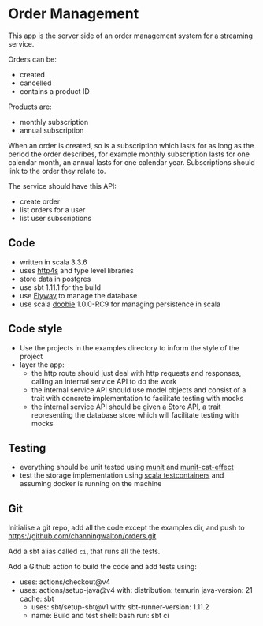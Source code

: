 # Order Management

This app is the server side of an order management system for a streaming service.

Orders can be:
- created
- cancelled
- contains a product ID

Products are:
- monthly subscription
- annual subscription

When an order is created, so is a subscription which lasts for as long as the period the order describes, for example monthly subscription lasts for one calendar month, an annual lasts for one calendar year.
Subscriptions should link to the order they relate to.

The service should have this API:
- create order
- list orders for a user
- list user subscriptions

## Code

- written in scala 3.3.6
- uses [http4s](https://http4s.org/) and type level libraries
- store data in postgres
- use sbt 1.11.1 for the build
- use [Flyway](/Users/channing/Documents/Companies/Monoidal/Clients/ITV/Code) to manage the database
- use scala [doobie](https://github.com/typelevel/doobie) 1.0.0-RC9 for managing persistence in scala

## Code style
- Use the projects in the examples directory to inform the style of the project
- layer the app:
  - the http route should just deal with http requests and responses, calling an internal service API to do the work
  - the internal service API should use model objects and consist of a trait with concrete implementation to facilitate testing with mocks
  - the internal service API should be given a Store API, a trait representing the database store which will facilitate testing with mocks

## Testing 
- everything should be unit tested using [munit](https://scalameta.org/munit/) and [munit-cat-effect](https://typelevel.org/munit-cats-effect/)
- test the storage implementation using [scala testcontainers](https://github.com/testcontainers/testcontainers-scala) and assuming docker is running on the machine

## Git 
Initialise a git repo, add all the code except the examples dir, and push to https://github.com/channingwalton/orders.git

Add a sbt alias called `ci`, that runs all the tests.

Add a Github action to build the code and add tests using:

- uses: actions/checkout@v4
- uses: actions/setup-java@v4
      with:
        distribution: temurin
        java-version: 21
        cache: sbt
    - uses: sbt/setup-sbt@v1
      with:
        sbt-runner-version: 1.11.2
    - name: Build and test
      shell: bash
      run: sbt ci


